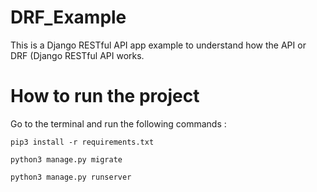 # DRF_Example
This is a Django RESTful API app example to understand how the API or DRF (Django RESTful API works.

# How to run the project
Go to the terminal and run the following commands :

```
pip3 install -r requirements.txt
```
```
python3 manage.py migrate
```
```
python3 manage.py runserver
```
